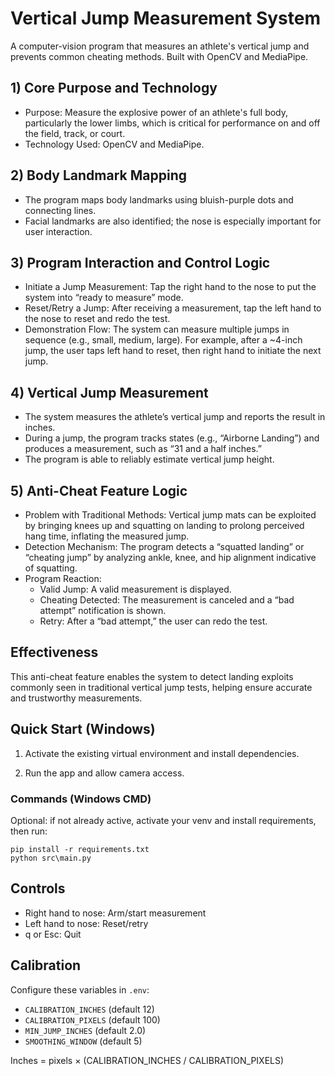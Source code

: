 # Vertical Jump Measurement System

A computer-vision program that measures an athlete's vertical jump and prevents common cheating methods. Built with OpenCV and MediaPipe.

## 1) Core Purpose and Technology

- Purpose: Measure the explosive power of an athlete's full body, particularly the lower limbs, which is critical for performance on and off the field, track, or court.
- Technology Used: OpenCV and MediaPipe.

## 2) Body Landmark Mapping

- The program maps body landmarks using bluish-purple dots and connecting lines.
- Facial landmarks are also identified; the nose is especially important for user interaction.

## 3) Program Interaction and Control Logic

- Initiate a Jump Measurement: Tap the right hand to the nose to put the system into “ready to measure” mode.
- Reset/Retry a Jump: After receiving a measurement, tap the left hand to the nose to reset and redo the test.
- Demonstration Flow: The system can measure multiple jumps in sequence (e.g., small, medium, large). For example, after a ~4-inch jump, the user taps left hand to reset, then right hand to initiate the next jump.

## 4) Vertical Jump Measurement

- The system measures the athlete’s vertical jump and reports the result in inches.
- During a jump, the program tracks states (e.g., “Airborne Landing”) and produces a measurement, such as “31 and a half inches.”
- The program is able to reliably estimate vertical jump height.

## 5) Anti-Cheat Feature Logic

- Problem with Traditional Methods: Vertical jump mats can be exploited by bringing knees up and squatting on landing to prolong perceived hang time, inflating the measured jump.
- Detection Mechanism: The program detects a “squatted landing” or “cheating jump” by analyzing ankle, knee, and hip alignment indicative of squatting.
- Program Reaction:
	- Valid Jump: A valid measurement is displayed.
	- Cheating Detected: The measurement is canceled and a “bad attempt” notification is shown.
	- Retry: After a “bad attempt,” the user can redo the test.

## Effectiveness

This anti-cheat feature enables the system to detect landing exploits commonly seen in traditional vertical jump tests, helping ensure accurate and trustworthy measurements.

## Quick Start (Windows)

1) Activate the existing virtual environment and install dependencies.

2) Run the app and allow camera access.

### Commands (Windows CMD)

Optional: if not already active, activate your venv and install requirements, then run:

```
pip install -r requirements.txt
python src\main.py
```

## Controls

- Right hand to nose: Arm/start measurement
- Left hand to nose: Reset/retry
- q or Esc: Quit

## Calibration

Configure these variables in `.env`:

- `CALIBRATION_INCHES` (default 12)
- `CALIBRATION_PIXELS` (default 100)
- `MIN_JUMP_INCHES` (default 2.0)
- `SMOOTHING_WINDOW` (default 5)

Inches = pixels × (CALIBRATION_INCHES / CALIBRATION_PIXELS)


